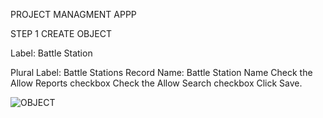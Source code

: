 PROJECT MANAGMENT APPP

STEP 1
CREATE OBJECT

Label: Battle Station

Plural Label: Battle Stations
Record Name: Battle Station Name
Check the Allow Reports checkbox
Check the Allow Search checkbox
Click Save.

![OBJECT](https://user-images.githubusercontent.com/63440215/140630249-3d31cf45-6a7e-414d-8edd-cfd0547e0606.PNG)







